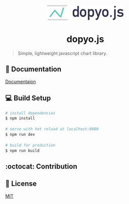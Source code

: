 <p align="center"><img src="/docs/assets/img/dopyo_js.png" alt="dopyo.js logo"></p>
<h1 align="center">dopyo.js</h1>

> Simple, lightweight javascript chart library.

## :blue_book: Documentation
[Documentaion](https://hyeyoon.github.io/dopyo.js/index.html)

## :computer: Build Setup

``` bash
# install dependencies
$ npm install

# serve with hot reload at localhost:8080
$ npm run dev

# build for production
$ npm run build
```

## :octocat: Contribution

## :pushpin: License
[MIT](https://opensource.org/licenses/MIT)
